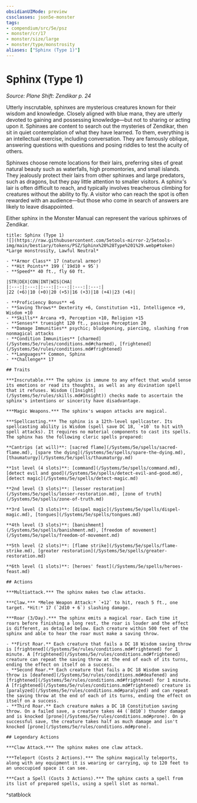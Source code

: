 ```yaml
---
obsidianUIMode: preview
cssclasses: json5e-monster
tags:
- compendium/src/5e/psz
- monster/cr/17
- monster/size/large
- monster/type/monstrosity
aliases: ["Sphinx (Type 1)"]
---
```

# Sphinx (Type 1)
*Source: Plane Shift: Zendikar p. 24*  

Utterly inscrutable, sphinxes are mysterious creatures known for their wisdom and knowledge. Closely aligned with blue mana, they are utterly devoted to gaining and possessing knowledge—but not to sharing or acting upon it. Sphinxes are content to search out the mysteries of Zendikar, then sit in quiet contemplation of what they have learned. To them, everything is an intellectual exercise, including conversation. They are famously oblique, answering questions with questions and posing riddles to test the acuity of others.

Sphinxes choose remote locations for their lairs, preferring sites of great natural beauty such as waterfalls, high promontories, and small islands. They jealously protect their lairs from other sphinxes and large predators, such as dragons, but they pay little attention to smaller visitors. A sphinx's lair is often difficult to reach, and typically involves treacherous climbing for creatures without the ability to fly. A visitor who can reach the spot is often rewarded with an audience—but those who come in search of answers are likely to leave disappointed.

Either sphinx in the Monster Manual can represent the various sphinxes of Zendikar.

```ad-statblock
title: Sphinx (Type 1)
![](https://raw.githubusercontent.com/5etools-mirror-2/5etools-img/main/bestiary/tokens/PSZ/Sphinx%20%28Type%201%29.webp#token)
*Large monstrosity, Lawful Neutral*

- **Armor Class** 17 (natural armor)
- **Hit Points** 199 (`19d10 + 95`)
- **Speed** 40 ft., fly 60 ft.

|STR|DEX|CON|INT|WIS|CHA|
|:---:|:---:|:---:|:---:|:---:|:---:|
|22 (+6)|10 (+0)|20 (+5)|16 (+3)|18 (+4)|23 (+6)|

- **Proficiency Bonus** +6
- **Saving Throws** Dexterity +6, Constitution +11, Intelligence +9, Wisdom +10
- **Skills** Arcana +9, Perception +10, Religion +15
- **Senses** truesight 120 ft., passive Perception 20
- **Damage Immunities** psychic; bludgeoning, piercing, slashing from nonmagical attacks
- **Condition Immunities** [charmed](/Systems/5e/rules/conditions.md#charmed), [frightened](/Systems/5e/rules/conditions.md#frightened)
- **Languages** Common, Sphinx
- **Challenge** 17

## Traits

***Inscrutable.*** The sphinx is immune to any effect that would sense its emotions or read its thoughts, as well as any divination spell that it refuses. Wisdom ([Insight](/Systems/5e/rules/skills.md#Insight)) checks made to ascertain the sphinx's intentions or sincerity have disadvantage.

***Magic Weapons.*** The sphinx's weapon attacks are magical.

***Spellcasting.*** The sphinx is a 12th-level spellcaster. Its spellcasting ability is Wisdom (spell save DC 18, `+10` to hit with spell attacks). It requires no material components to cast its spells. The sphinx has the following cleric spells prepared:

**Cantrips (at will)**: [sacred flame](/Systems/5e/spells/sacred-flame.md), [spare the dying](/Systems/5e/spells/spare-the-dying.md), [thaumaturgy](/Systems/5e/spells/thaumaturgy.md)

**1st level (4 slots)**: [command](/Systems/5e/spells/command.md), [detect evil and good](/Systems/5e/spells/detect-evil-and-good.md), [detect magic](/Systems/5e/spells/detect-magic.md)

**2nd level (3 slots)**: [lesser restoration](/Systems/5e/spells/lesser-restoration.md), [zone of truth](/Systems/5e/spells/zone-of-truth.md)

**3rd level (3 slots)**: [dispel magic](/Systems/5e/spells/dispel-magic.md), [tongues](/Systems/5e/spells/tongues.md)

**4th level (3 slots)**: [banishment](/Systems/5e/spells/banishment.md), [freedom of movement](/Systems/5e/spells/freedom-of-movement.md)

**5th level (2 slots)**: [flame strike](/Systems/5e/spells/flame-strike.md), [greater restoration](/Systems/5e/spells/greater-restoration.md)

**6th level (1 slots)**: [heroes' feast](/Systems/5e/spells/heroes-feast.md)

## Actions

***Multiattack.*** The sphinx makes two claw attacks.

***Claw.*** *Melee Weapon Attack:* `+12` to hit, reach 5 ft., one target. *Hit:* 17 (`2d10 + 6`) slashing damage.

***Roar (3/Day).*** The sphinx emits a magical roar. Each time it roars before finishing a long rest, the roar is louder and the effect is different, as detailed below. Each creature within 500 feet of the sphinx and able to hear the roar must make a saving throw.

- **First Roar.** Each creature that fails a DC 18 Wisdom saving throw is [frightened](/Systems/5e/rules/conditions.md#frightened) for 1 minute. A [frightened](/Systems/5e/rules/conditions.md#frightened) creature can repeat the saving throw at the end of each of its turns, ending the effect on itself on a success.  
- **Second Roar.** Each creature that fails a DC 18 Wisdom saving throw is [deafened](/Systems/5e/rules/conditions.md#deafened) and [frightened](/Systems/5e/rules/conditions.md#frightened) for 1 minute. A [frightened](/Systems/5e/rules/conditions.md#frightened) creature is [paralyzed](/Systems/5e/rules/conditions.md#paralyzed) and can repeat the saving throw at the end of each of its turns, ending the effect on itself on a success.  
- **Third Roar.** Each creature makes a DC 18 Constitution saving throw. On a failed save, a creature takes 44 (`8d10`) thunder damage and is knocked [prone](/Systems/5e/rules/conditions.md#prone). On a successful save, the creature takes half as much damage and isn't knocked [prone](/Systems/5e/rules/conditions.md#prone).  

## Legendary Actions

***Claw Attack.*** The sphinx makes one claw attack.

***Teleport (Costs 2 Actions).*** The sphinx magically teleports, along with any equipment it is wearing or carrying, up to 120 feet to an unoccupied space it can see.

***Cast a Spell (Costs 3 Actions).*** The sphinx casts a spell from its list of prepared spells, using a spell slot as normal.
```
^statblock